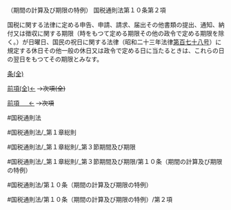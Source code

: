 （期間の計算及び期限の特例）
国税通則法第１０条第２項

国税に関する法律に定める申告、申請、請求、届出その他書類の提出、通知、納付又は徴収に関する期限（時をもつて定める期限その他の政令で定める期限を除く。）が日曜日、国民の祝日に関する法律（昭和二十三年法律[第百七十八号](国税通則法＿＿＿＿＿第１０条第２項第１７８号)）に規定する休日その他一般の休日又は政令で定める日に当たるときは、これらの日の翌日をもつてその期限とみなす。

[条(全)](国税通則法＿＿＿＿＿第１０条_.md)

[前項(全)←](国税通則法＿＿＿＿＿第１０条第１項_.md)  ~~→次項(全)~~

[前項 　 ←](国税通則法＿＿＿＿＿第１０条第１項.md)  ~~→次項~~



#国税通則法

#国税通則法/_第１章総則

#国税通則法/_第１章総則/_第３節期間及び期限

#国税通則法/_第１章総則/_第３節期間及び期限/第１０条（期間の計算及び期限の特例）

#国税通則法/第１０条（期間の計算及び期限の特例）

#国税通則法/第１０条（期間の計算及び期限の特例）/第２項

